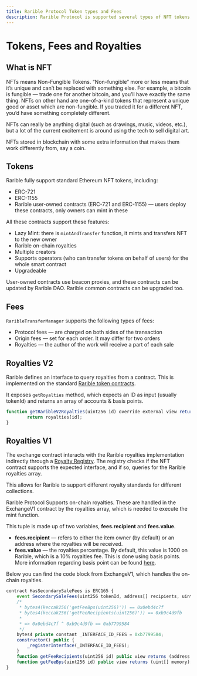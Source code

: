 ```yaml
---
title: Rarible Protocol Token types and Fees
description: Rarible Protocol is supported several types of NFT tokens and fees
---
```


# Tokens, Fees and Royalties

## What is NFT

NFTs means Non-Fungible Tokens. “Non-fungible” more or less means that it’s unique and can’t be replaced with something else. For example, a bitcoin is fungible — trade one for another bitcoin, and you’ll have exactly the same thing. NFTs on other hand are one-of-a-kind tokens that represent a unique good or asset which are non-fungible. If you traded it for a different NFT, you’d have something completely different.

NFTs can really be anything digital (such as drawings, music, videos, etc.), but a lot of the current excitement is around using the tech to sell digital art.

NFTs stored in blockchain with some extra information that makes them work differently from, say a coin.

## Tokens

Rarible fully support standard Ethereum NFT tokens, including:

* ERC-721
* ERC-1155
* Rarible user-owned contracts (ERC-721 and ERC-1155) — users deploy these contracts, only owners can mint in these

All these contracts support these features:

* Lazy Mint: there is `mintAndTransfer` function, it mints and transfers NFT to the new owner
* Rarible on-chain royalties
* Multiple creators
* Supports operators (who can transfer tokens on behalf of users) for the whole smart contract
* Upgradeable

User-owned contracts use beacon proxies, and these contracts can be updated by Rarible DAO. Rarible common contracts can be upgraded too.

## Fees

`RaribleTransferManager` supports the following types of fees:

* Protocol fees — are charged on both sides of the transaction
* Origin fees — set for each order. It may differ for two orders
* Royalties — the author of the work will receive a part of each sale

## Royalties V2

Rarible defines an interface to query royalties from a contract. This is implemented on the standard [Rarible token contracts](https://github.com/rarible/protocol-contracts/blob/master/tokens/contracts/erc-721/ERC721Lazy.sol#L12).

It exposes `getRoyalties` method, which expects an ID as input (usually tokenId) and returns an array of accounts & basis points.

```javascript
function getRaribleV2Royalties(uint256 id) override external view returns (LibPart.Part[] memory) {
        return royalties[id];
}
```

## Royalties V1

The exchange contract interacts with the Rarible royalties implementation indirectly through a [Royalty Registry](https://github.com/rarible/protocol-contracts/blob/master/royalties-registry/contracts/RoyaltiesRegistry.sol#L63). The registry checks if the NFT contract supports the expected interface, and if so, queries for the Rarible royalties array.

This allows for Rarible to support different royalty standards for different collections.

Rarible Protocol Supports on-chain royalties. These are handled in the ExchangeV1 contract by the royalties array, which is needed to execute the mint function.

This tuple is made up of two variables, **fees.recipient** and **fees.value**.

* **fees.recipient** — refers to either the item owner (by default) or an address where the royalties will be received.
* **fees.value** — the royalties percentage. By default, this value is 1000 on Rarible, which is a 10% royalties fee. This is done using basis points. More information regarding basis point can be found [here](https://corporatefinanceinstitute.com/resources/knowledge/finance/basis-point-beep/).

Below you can find the code block from ExchangeV1, which handles the on-chain royalties.

```javascript
contract HasSecondarySaleFees is ERC165 {
    event SecondarySaleFees(uint256 tokenId, address[] recipients, uint[] bps);
    /*
     * bytes4(keccak256('getFeeBps(uint256)')) == 0x0ebd4c7f
     * bytes4(keccak256('getFeeRecipients(uint256)')) == 0xb9c4d9fb
     *
     * => 0x0ebd4c7f ^ 0xb9c4d9fb == 0xb7799584
     */
    bytes4 private constant _INTERFACE_ID_FEES = 0xb7799584;
    constructor() public {
        _registerInterface(_INTERFACE_ID_FEES);
    }
    function getFeeRecipients(uint256 id) public view returns (address payable[] memory);
    function getFeeBps(uint256 id) public view returns (uint[] memory);
}
```